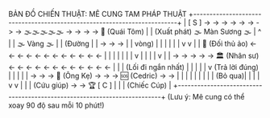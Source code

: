 BẢN ĐỒ CHIẾN THUẬT: MÊ CUNG TAM PHÁP THUẬT
+-------------------------------------------------------------------------+
| [ S ] -> -> -> -> -> -> -> -> 🌫️🌫️🌫️🌫️🌫️ -> -> -> -> 🦞 (Quái Tôm)     |
|  (Xuất phát)                 🌫️ Màn Sương 🌫️        |       ^           |
|                               🌫️ Vàng     🌫️        |       | (Đường   |
|                                         -> -> ->    |       |  vòng)   |
|                                                 |       |           |
|                                                 v       v           |
| 🤺 (Đối thủ ảo) <- <- <- <- <- <- <- <- <- <- <- <-       |           |
|  |                                                        |           |
|  v                                                        |           |
|  |                                                        v           |
|  -> -> -> -> -> 🏛️ (Nhân sư) <- <- <- <- <- <- <- <- <- <- <- <-       |
|                 | (Lối đi ngắn nhất)                                  |
|                 |                                                     |
|                 v (Trả lời đúng)                                       |
|                                                                       |
|                 | -> -> -> 👻 (Ông Kẹ) -> -> -> 🆘 (Cedric) -> ->      |
|                 |                            |        |              |
|                 |                            | (Bỏ qua)|              |
|                 |                            v        v              |
|                 |                        (Cứu giúp) -> -> 🏆 [ C ]      |
|                 |                                   (Chiếc Cúp)       |
+-------------------------------------------------------------------------+
 (Lưu ý: Mê cung có thể xoay 90 độ sau mỗi 10 phút!)
